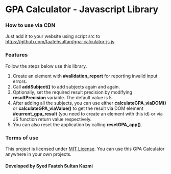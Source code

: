 # GPA Calculator - Javascript Library

### How to use via CDN
Just add it to your website using script src to https://github.com/faatehsultan/gpa-calculator-js.js

### Features
Follow the steps below use this library.
1. Create an element with **#validation_report** for reporting invalid input errors.
2. Call **addSubject()** to add subjects again and again.
3. Optionally, set the required result precision by modifying **resultPrecision** variable. The default value is 5.
4. After adding all the subjects, you can use either **calculateGPA_viaDOM()** or **calculateGPA_viaValue()** to get the result via DOM element **#current_gpa_result** (you need to create an element with this id) or via JS function return value respectively.
5. You can also reset the application by calling **resetGPA_app()**.

### Terms of use
This project is licensed under [MIT License](./LICENSE). You can use this GPA Calculator anywhere in your own projects.


#### Developed by Syed Faateh Sultan Kazmi

